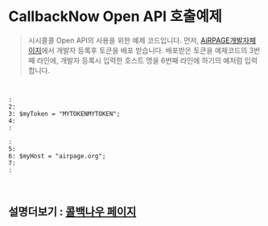 # CallbackNow Open API 호출예제

> 시시콜콜 Open API의 사용을 위한 예제 코드입니다.
> 먼저, [AiRPAGE개발자페이지](http://airpage.org/xe/airpage_apis)에서 개발자 등록후 토큰을 배포 받습니다.
> 배포받은 토큰을 예제코드의 3번째 라인에, 개발자 등록시 입력한 호스트 명을 6번째 라인에 하기의 예처럼 입력합니다.

<pre>
<code>

:
2:
3: $myToken = "MYTOKENMYTOKEN";
4:
:

:
5:
6: $myHost = "airpage.org";
7:
:

</code>
</pre>

## 설명더보기 : [콜백나우 페이지](http://airpage.org/xe/project_lewis)


